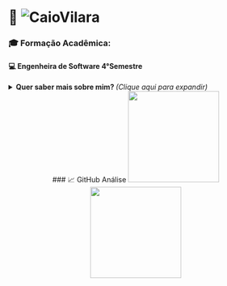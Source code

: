 
# 👔 ![CaioVilara](https://img.shields.io/badge/%20-DESENVOLVEDOR%20%20CAIO%20VILAROUCA-black) 
###  🎓 Formação Acadêmica: 
#### 💻 Engenheira de Software 4°Semestre

<!-- Sobre Mim  -->
<details>
  <!-- Radio -->
  <summary> 
    <b> Quer saber mais sobre mim? </b> <i>(Clique aqui para expandir)</i>
  </summary>
  
  ## Seja bem vindo ao meu repositório! 👋
  ### Objetivo tornar me um full stack 💻📚
  
    - 🔎 Atualmente aberto a novas oportunidades.
    - 📚 Cursando faculdade engenharia software.
    - 💬 Sobre mim: Aficionado por tecnologia, hardware, games é códigos!
    - 🗓️ 21 anos.
    - 🎓 Altuamente estudando Java e Spring boot.
    - 🥇 Linguagem preferida de programar JAVA ,PHP.  
    - 📖 O que eu não posso criar, não entendo.(Feynman)
    - 📖 Se você quer chegar onde a maioria não chega, faça o que a maioria não faz.(Bill Gates)
</details>

<!-- Grafico -->
<div align="center">
  ### 📈 GitHub Análise
  <a href="https://github.com/caiovilarouca">
  <img height="180em" src="https://github-readme-stats.vercel.app/api?username=caiovilarouca&show_icons=true&theme=tokyonight&include_all_commits=true&count_private=true"/>
  <img height="180em" src="https://github-readme-stats.vercel.app/api/top-langs/?username=caiovilarouca&layout=compact&langs_count=7&theme=tokyonight"/>
</div>

